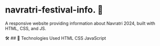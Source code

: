 # navratri-festival-info. 🎉
A responsive website providing information about Navratri  2024, built with HTML, CSS, and JS.

🛠️ ## 🌟 Technologies Used
HTML
CSS
JavaScript
